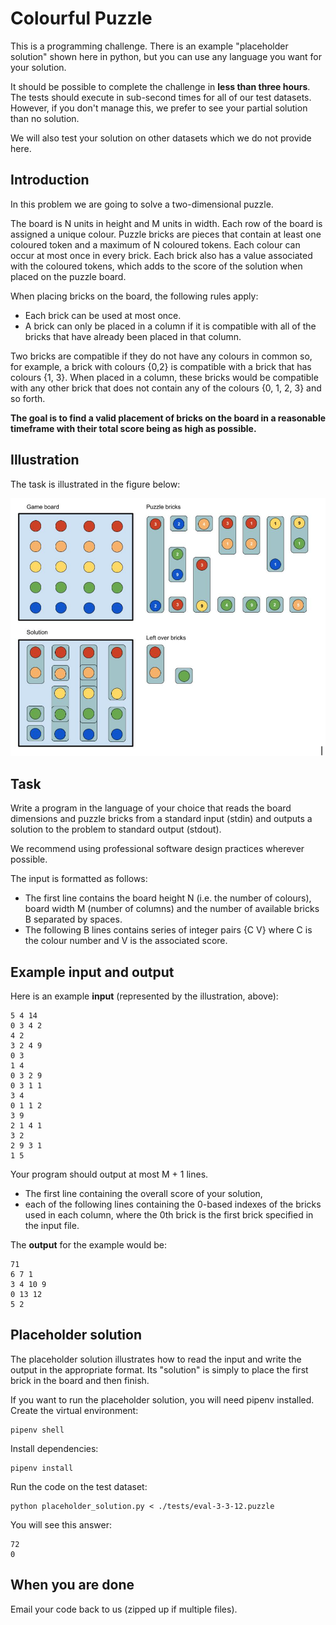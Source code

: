 # Colourful Puzzle
This is a programming challenge. There is an example "placeholder solution" shown here in python, but you can use any language you want for your solution.

It should be possible to complete the challenge in **less than three hours**. The tests should execute in sub-second times for all of our test datasets. However, if you don't manage this, we prefer to see your partial solution than no solution.

We will also test your solution on other datasets which we do not provide here. 

## Introduction
In this problem we are going to solve a two-dimensional puzzle. 

The board is N units in height and M units in width. Each row of the board is assigned a unique colour. Puzzle bricks are pieces that contain at least one coloured token and a maximum of N coloured tokens. Each colour can occur at most once in every brick. Each brick also has a value associated with the coloured tokens, which adds to the score of the solution when placed on the puzzle board.

When placing bricks on the board, the following rules apply:
* Each brick can be used at most once. 
* A brick can only be placed in a column if it is compatible with all of the bricks that have already been placed in that column.

Two bricks are compatible if they do not have any colours in common so, for example, a brick with colours {0,2} is compatible with a brick that has colours {1, 3}. When placed in a column, these bricks would be compatible with any other brick that does not contain any of the colours {0, 1, 2, 3} and so forth.

**The goal is to find a valid placement of bricks on the board in a reasonable timeframe with their total score being as high as possible.**

## Illustration
The task is illustrated in the figure below:

![alt text](./img.png)

## Task
Write a program in the language of your choice that reads the board dimensions and puzzle bricks from a standard input (stdin) and outputs a solution to the problem to standard output (stdout). 

We recommend using professional software design practices wherever possible.

The input is formatted as follows:
* The first line contains the board height N (i.e. the number of colours), board width M (number of columns) and the number of available bricks B separated by spaces.
* The following B lines contains series of integer pairs {C V} where C is the colour number and V is the associated score.

## Example input and output

Here is an example **input** (represented by the illustration, above):

    5 4 14
    0 3 4 2
    4 2
    3 2 4 9
    0 3
    1 4
    0 3 2 9
    0 3 1 1
    3 4
    0 1 1 2
    3 9
    2 1 4 1
    3 2
    2 9 3 1
    1 5

Your program should output at most M + 1 lines.
* The first line containing the overall score of your solution,
* each of the following lines containing the 0-based indexes of the bricks used in each column, where the 0th brick is the first brick specified in the input file. 

The **output** for the example would be:
    
    71
    6 7 1
    3 4 10 9
    0 13 12
    5 2

## Placeholder solution
The placeholder solution illustrates how to read the input and write the output in the appropriate format. Its "solution" is simply to place the first brick in the board and then finish. 

If you want to run the placeholder solution, you will need pipenv installed. Create the virtual environment:

    pipenv shell

Install dependencies:
    
    pipenv install

Run the code on the test dataset:
    
    python placeholder_solution.py < ./tests/eval-3-3-12.puzzle


You will see this answer:

    72
    0

## When you are done
Email your code back to us (zipped up if multiple files).